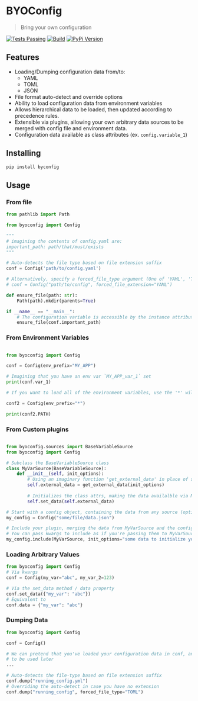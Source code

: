 # BYOConfig

> Bring your own configuration

[![Tests Passing](https://github.com/camratchford/byoconfig/actions/workflows/lint_and_test.yml/badge.svg)](https://github.com/camratchford/byoconfig/actions/workflows/lint_and_test.yml)
[![Build](https://github.com/camratchford/byoconfig/actions/workflows/publish.yml/badge.svg)](https://github.com/camratchford/byoconfig/actions/workflows/publish.yml)
[![PyPi Version](https://img.shields.io/pypi/v/byoconfig)](https://pypi.org/project/byoconfig/)

## Features

- Loading/Dumping configuration data from/to:
  - YAML
  - TOML
  - JSON
- File format auto-detect and override options
- Ability to load configuration data from environment variables
- Allows hierarchical data to be loaded, then updated according to precedence rules.
- Extensible via plugins, allowing your own arbitrary data sources to be merged with config file and environment data.
- Configuration data available as class attributes (ex. `config.variable_1`)

## Installing

```bash
pip install byconfig
```

## Usage


### From file

```python
from pathlib import Path

from byoconfig import Config

"""
# imagining the contents of config.yaml are:
important_path: path/that/must/exists
"""

# Auto-detects the file type based on file extension suffix
conf = Config('path/to/config.yaml')

# Alternatively, specify a forced_file_type argument (One of 'YAML', 'TOML', or 'JSON'
# conf = Config("path/to/config", forced_file_extension="YAML")

def ensure_file(path: str):
    Path(path).mkdir(parents=True)

if __name__ == "__main__":
    # The configuration variable is accessible by the instance attribute conf.important_path
    ensure_file(conf.important_path)

```

### From Environment Variables

```python

from byoconfig import Config

conf = Config(env_prefix="MY_APP")

# Imagining that you have an env var `MY_APP_var_1` set
print(conf.var_1)

# If you want to load all of the environment variables, use the '*' wildcard as env_prefix

conf2 = Config(env_prefix="*")

print(conf2.PATH)

```


### From Custom plugins

```python

from byoconfig.sources import BaseVariableSource
from byoconfig import Config

# Subclass the BaseVariableSource class
class MyVarSource(BaseVariableSource):
    def __init__(self, init_options):
        # Using an imaginary function 'get_external_data' in place of something like an http request or DB query
        self.external_data = get_external_data(init_options)
        
        # Initializes the class attrs, making the data availalble via MyVarSource.var_name  
        self.set_data(self.external_data)

# Start with a config object, containing the data from any source (optional)
my_config = Config("some/file/data.json")

# Include your plugin, merging the data from MyVarSource and the config object above
# You can pass kwargs to include as if you're passing them to MyVarSource's __init__ method.
my_config.include(MyVarSource, init_options="some data to initialize your custom data source")

```


### Loading Arbitrary Values

```python
from byoconfig import Config
# Via kwargs
conf = Config(my_var="abc", my_var_2=123)

# Via the set_data method / data property
conf.set_data({"my_var": "abc"})
# Equivalent to
conf.data = {"my_var": "abc"}

```


### Dumping Data

```python
from byoconfig import Config

conf = Config()

# We can pretend that you've loaded your configuration data in conf, and you'd like it output to a file
# to be used later
...

# Auto-detects the file-type based on file extension suffix
conf.dump("running_config.yml")
# Overriding the auto-detect in case you have no extension
conf.dump("running_config", forced_file_type="TOML")

```
